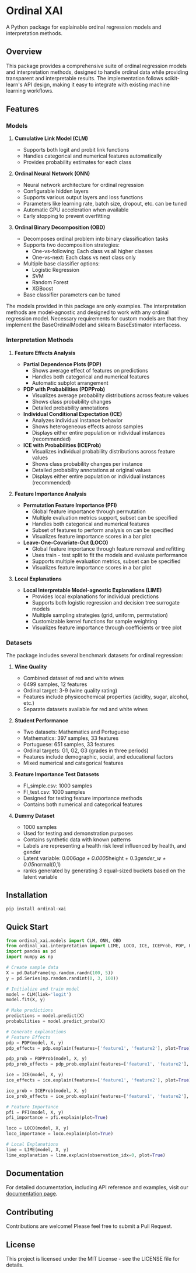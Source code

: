 # Ordinal XAI

A Python package for explainable ordinal regression models and interpretation methods.

## Overview

This package provides a comprehensive suite of ordinal regression models and interpretation methods, designed to handle ordinal data while providing transparent and interpretable results. The implementation follows scikit-learn's API design, making it easy to integrate with existing machine learning workflows.

## Features

### Models

1. **Cumulative Link Model (CLM)**
   - Supports both logit and probit link functions
   - Handles categorical and numerical features automatically
   - Provides probability estimates for each class

2. **Ordinal Neural Network (ONN)**
   - Neural network architecture for ordinal regression
   - Configurable hidden layers
   - Supports various output layers and loss functions
   - Parameters like learning rate, batch size, dropout, etc. can be tuned
   - Automatic GPU acceleration when available
   - Early stopping to prevent overfitting

3. **Ordinal Binary Decomposition (OBD)**
   - Decomposes ordinal problem into binary classification tasks
   - Supports two decomposition strategies:
     - One-vs-following: Each class vs all higher classes
     - One-vs-next: Each class vs next class only
   - Multiple base classifier options:
     - Logistic Regression
     - SVM
     - Random Forest
     - XGBoost
   - Base classifier parameters can be tuned

The models provided in this package are only examples. The interpretation methods are model-agnostic and designed to work with any ordinal regression model. Necessary requirements for custom models are that they implement the BaseOrdinalModel and sklearn BaseEstimator interfacess.

### Interpretation Methods

1. **Feature Effects Analysis**
   - **Partial Dependence Plots (PDP)**
     - Shows average effect of features on predictions
     - Handles both categorical and numerical features
     - Automatic subplot arrangement
   - **PDP with Probabilities (PDPProb)**
     - Visualizes average probability distributions across feature values
     - Shows class probability changes
     - Detailed probability annotations
   - **Individual Conditional Expectation (ICE)**
     - Analyzes individual instance behavior
     - Shows heterogeneous effects across samples
     - Displays either entire population or individual instances (recommended)
   - **ICE with Probabilities (ICEProb)**
     - Visualizes individual probability distributions across feature values
     - Shows class probability changes per instance
     - Detailed probability annotations at original values
     - Displays either entire population or individual instances (recommended)

2. **Feature Importance Analysis**
   - **Permutation Feature Importance (PFI)**
     - Global feature importance through permutation
     - Multiple evaluation metrics support, subset can be specified
     - Handles both categorical and numerical features
     - Subset of features to perform analysis on can be specified
     - Visualizes feature importance scores in a bar plot
   - **Leave-One-Covariate-Out (LOCO)**
     - Global feature importance through feature removal and refitting
     - Uses train - test split to fit the models and evaluate performance
     - Supports multiple evaluation metrics, subset can be specified
     - Visualizes feature importance scores in a bar plot

3. **Local Explanations**
   - **Local Interpretable Model-agnostic Explanations (LIME)**
     - Provides local explanations for individual predictions
     - Supports both logistic regression and decision tree surrogate models
     - Multiple sampling strategies (grid, uniform, permutation)
     - Customizable kernel functions for sample weighting
     - Visualizes feature importance through coefficients or tree plot

### Datasets

The package includes several benchmark datasets for ordinal regression:

1. **Wine Quality**
   - Combined dataset of red and white wines
   - 6499 samples, 12 features
   - Ordinal target: 3-9 (wine quality rating)
   - Features include physicochemical properties (acidity, sugar, alcohol, etc.)
   - Separate datasets available for red and white wines

2. **Student Performance**
   - Two datasets: Mathematics and Portuguese
   - Mathematics: 397 samples, 33 features
   - Portuguese: 651 samples, 33 features
   - Ordinal targets: G1, G2, G3 (grades in three periods)
   - Features include demographic, social, and educational factors
   - Mixed numerical and categorical features

3. **Feature Importance Test Datasets**
   - FI_simple.csv: 1000 samples
   - FI_test.csv: 1000 samples
   - Designed for testing feature importance methods
   - Contains both numerical and categorical features

4. **Dummy Dataset**
   - 1000 samples
   - Used for testing and demonstration purposes
   - Contains synthetic data with known patterns
   - Labels are representing a health risk level influenced by health, and gender
   - Latent variable: 0.006*age + 0.0005*height + 0.3*gender_w + 0.05*normal(0,1)
   - ranks generated by generating 3 equal-sized buckets based on the latent variable

## Installation

```bash
pip install ordinal-xai
```

## Quick Start

```python
from ordinal_xai.models import CLM, ONN, OBD
from ordinal_xai.interpretation import LIME, LOCO, ICE, ICEProb, PDP, PDPProb, PFI
import pandas as pd
import numpy as np

# Create sample data
X = pd.DataFrame(np.random.randn(100, 5))
y = pd.Series(np.random.randint(0, 3, 100))

# Initialize and train model
model = CLM(link='logit')
model.fit(X, y)

# Make predictions
predictions = model.predict(X)
probabilities = model.predict_proba(X)

# Generate explanations
# Feature Effects
pdp = PDP(model, X, y)
pdp_effects = pdp.explain(features=['feature1', 'feature2'], plot=True)

pdp_prob = PDPProb(model, X, y)
pdp_prob_effects = pdp_prob.explain(features=['feature1', 'feature2'], plot=True)

ice = ICE(model, X, y)
ice_effects = ice.explain(features=['feature1', 'feature2'], plot=True)

ice_prob = ICEProb(model, X, y)
ice_prob_effects = ice_prob.explain(features=['feature1', 'feature2'], plot=True)

# Feature Importance
pfi = PFI(model, X, y)
pfi_importance = pfi.explain(plot=True)

loco = LOCO(model, X, y)
loco_importance = loco.explain(plot=True)

# Local Explanations
lime = LIME(model, X, y)
lime_explanation = lime.explain(observation_idx=0, plot=True)
```

## Documentation

For detailed documentation, including API reference and examples, visit our [documentation page](https://ordinal-xai.readthedocs.io/).

## Contributing

Contributions are welcome! Please feel free to submit a Pull Request.

## License

This project is licensed under the MIT License - see the LICENSE file for details.
